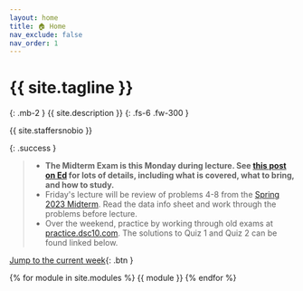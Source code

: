 ```yaml
---
layout: home
title: 🏠 Home
nav_exclude: false
nav_order: 1
---
```


# {{ site.tagline }}
{: .mb-2 }
{{ site.description }}
{: .fs-6 .fw-300 }


{{ site.staffersnobio }}

<!-- Below, you can open "static" versions of each lecture by clicking the ✏️ emojis and watch podcasts by clicking the 🎥 emojis. -->

{: .success }
> - **The Midterm Exam is this Monday during lecture. See [this post on Ed](https://edstem.org/us/courses/48101/discussion/3734836) for lots of details, including what is covered, what to bring, and how to study.**
> - Friday's lecture will be review of problems 4-8 from the [Spring 2023 Midterm](https://practice.dsc10.com/sp23-midterm). Read the data info sheet and work through the problems before lecture.
> - Over the weekend, practice by working through old exams at [practice.dsc10.com](https://practice.dsc10.com). The solutions to Quiz 1 and Quiz 2 can be found linked below.

[Jump to the current week](#week-4-probability-and-simulation){: .btn }

{% for module in site.modules %}
{{ module }}
{% endfor %}